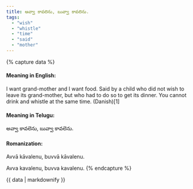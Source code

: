 ```yaml
---
title: అవ్వా కావలెను, బువ్వా కావలెను.
tags:
  - "wish"
  - "whistle"
  - "time"
  - "said"
  - "mother"
---
```


{% capture data %}
#### Meaning in English:
I want grand-mother and I want food.
Said by a child who did not wish to leave its grand-mother, but who had to do so to get its dinner.
You cannot drink and whistle at the same time. (Danish)[1]

#### Meaning in Telugu:
అవ్వా కావలెను, బువ్వా కావలెను.

#### Romanization:
Avvā kāvalenu, buvvā kāvalenu.

Avva kavalenu, buvva kavalenu.
{% endcapture %}

{{ data | markdownify }}

